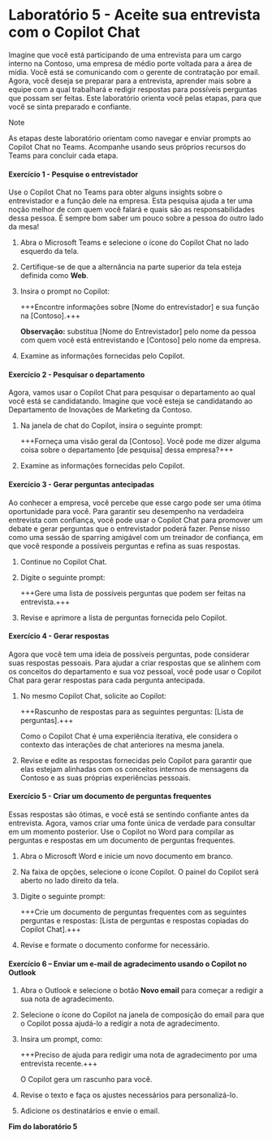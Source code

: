 # Laboratório 5 - Aceite sua entrevista com o Copilot Chat

Imagine que você está participando de uma entrevista para um cargo interno na Contoso, uma empresa de médio porte voltada para a área de mídia. Você está se comunicando com o gerente de contratação por email. Agora, você deseja se preparar para a entrevista, aprender mais sobre a equipe com a qual trabalhará e redigir respostas para possíveis perguntas que possam ser feitas. Este laboratório orienta você pelas etapas, para que você se sinta preparado e confiante.

> [!NOTE]
> As etapas deste laboratório orientam como navegar e enviar prompts ao Copilot Chat no Teams. Acompanhe usando seus próprios recursos do Teams para concluir cada etapa.

#### Exercício 1 - Pesquise o entrevistador

Use o Copilot Chat no Teams para obter alguns insights sobre o entrevistador e a função dele na empresa. Esta pesquisa ajuda a ter uma noção melhor de com quem você falará e quais são as responsabilidades dessa pessoa. É sempre bom saber um pouco sobre a pessoa do outro lado da mesa!

1. Abra o Microsoft Teams e selecione o ícone do Copilot Chat no lado esquerdo da tela.

1. Certifique-se de que a alternância na parte superior da tela esteja definida como **Web**.

1. Insira o prompt no Copilot:

    +++Encontre informações sobre [Nome do entrevistador] e sua função na [Contoso].+++

    **Observação:** substitua [Nome do Entrevistador] pelo nome da pessoa com quem você está entrevistando e [Contoso] pelo nome da empresa.

1. Examine as informações fornecidas pelo Copilot.

#### Exercício 2 - Pesquisar o departamento

Agora, vamos usar o Copilot Chat para pesquisar o departamento ao qual você está se candidatando. Imagine que você esteja se candidatando ao Departamento de Inovações de Marketing da Contoso.

1. Na janela de chat do Copilot, insira o seguinte prompt:

    +++Forneça uma visão geral da [Contoso]. Você pode me dizer alguma coisa sobre o departamento [de pesquisa] dessa empresa?+++

1. Examine as informações fornecidas pelo Copilot.

#### Exercício 3 - Gerar perguntas antecipadas

Ao conhecer a empresa, você percebe que esse cargo pode ser uma ótima oportunidade para você. Para garantir seu desempenho na verdadeira entrevista com confiança, você pode usar o Copilot Chat para promover um debate e gerar perguntas que o entrevistador poderá fazer. Pense nisso como uma sessão de sparring amigável com um treinador de confiança, em que você responde a possíveis perguntas e refina as suas respostas.

1. Continue no Copilot Chat.

1. Digite o seguinte prompt:

    +++Gere uma lista de possíveis perguntas que podem ser feitas na entrevista.+++

1. Revise e aprimore a lista de perguntas fornecida pelo Copilot.

#### Exercício 4 - Gerar respostas

Agora que você tem uma ideia de possíveis perguntas, pode considerar suas respostas pessoais. Para ajudar a criar respostas que se alinhem com os conceitos do departamento e sua voz pessoal, você pode usar o Copilot Chat para gerar respostas para cada pergunta antecipada.

1. No mesmo Copilot Chat, solicite ao Copilot:

    +++Rascunho de respostas para as seguintes perguntas: [Lista de perguntas].+++

    Como o Copilot Chat é uma experiência iterativa, ele considera o contexto das interações de chat anteriores na mesma janela.

1. Revise e edite as respostas fornecidas pelo Copilot para garantir que elas estejam alinhadas com os conceitos internos de mensagens da Contoso e as suas próprias experiências pessoais.

#### Exercício 5 - Criar um documento de perguntas frequentes

Essas respostas são ótimas, e você está se sentindo confiante antes da entrevista. Agora, vamos criar uma fonte única de verdade para consultar em um momento posterior. Use o Copilot no Word para compilar as perguntas e respostas em um documento de perguntas frequentes.

1. Abra o Microsoft Word e inicie um novo documento em branco.

1. Na faixa de opções, selecione o ícone Copilot. O painel do Copilot será aberto no lado direito da tela.

1. Digite o seguinte prompt:

    +++Crie um documento de perguntas frequentes com as seguintes perguntas e respostas: [Lista de perguntas e respostas copiadas do Copilot Chat].+++

1. Revise e formate o documento conforme for necessário.

#### Exercício 6 – Enviar um e-mail de agradecimento usando o Copilot no Outlook

1. Abra o Outlook e selecione o botão **Novo email** para começar a redigir a sua nota de agradecimento.

1. Selecione o ícone do Copilot na janela de composição do email para que o Copilot possa ajudá-lo a redigir a nota de agradecimento.

1. Insira um prompt, como:

    +++Preciso de ajuda para redigir uma nota de agradecimento por uma entrevista recente.+++

    O Copilot gera um rascunho para você.

1. Revise o texto e faça os ajustes necessários para personalizá-lo.

1. Adicione os destinatários e envie o email.

**Fim do laboratório 5**